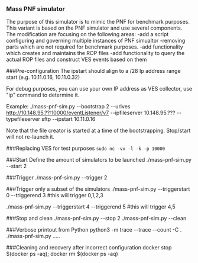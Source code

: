 ### Mass PNF simulator
The purpose of this simulator is to mimic the PNF for benchmark purposes.
This variant is based on the PNF simulator and use several components.
The modification are focusing on the following areas:
    -add a script configuring and governing multiple instances of PNF simualtor
    -removing parts which are not required for benchmark purposes.
    -add functionality which creates and maintains the ROP files
    -add functionality to query the actual ROP files and construct VES events based on them



###Pre-configuration
The ipstart should align to a /28 Ip address range start (e.g. 10.11.0.16, 10.11.0.32)

For debug purposes, you can use your own IP address as VES collector, use "ip" command to determine it.

Example:
./mass-pnf-sim.py  --bootstrap 2 --urlves http://10.148.95.??:10000/eventListener/v7 --ipfileserver 10.148.95.??? --typefileserver sftp --ipstart 10.11.0.16

Note that the file creator is started at a time of the bootstrapping.
Stop/start will not re-launch it.

###Replacing VES for test purposes
`sudo nc -vv -l -k -p 10000`

###Start
Define the amount of simulators to be launched
./mass-pnf-sim.py  --start 2

###Trigger
./mass-pnf-sim.py  --trigger 2

###Trigger only a subset of the simulators
./mass-pnf-sim.py  --triggerstart 0 --triggerend 3
#this will trigger 0,1,2,3 

./mass-pnf-sim.py  --triggerstart 4 --triggerend 5
#this will trigger 4,5

###Stop and clean
./mass-pnf-sim.py  --stop 2
./mass-pnf-sim.py  --clean

###Verbose printout from Python
python3 -m trace --trace --count -C . ./mass-pnf-sim.py .....

###Cleaning and recovery after incorrect configuration
docker stop $(docker ps -aq); docker rm $(docker ps -aq)
